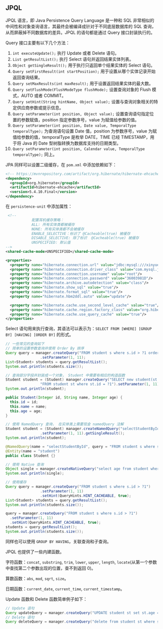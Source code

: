 ## JPQL 

JPQL  语言，即 Java Persistence Query Language 是一种和 SQL 非常相似的中间性和对象查询语言，其最终会被编译成针对于不同底层数据库的 SQL 查询，从而屏蔽掉不同数据库的差异。JPQL 的语句都是通过 Query 接口封装执行的。

Query 接口主要有以下几个方法：

1. `int executeUpdate();`  执行 Update 或者 Delete 语句。
2. `List getResultList();` 执行 Select 语句并返回结果实体列表。
3. `Object getSingleResult();` 用于执行只返回单个结果实体的 Select 语句。
4. `Query setFirstResult(int startPosition);` 用于设置从哪个实体记录开始返回查询结果。
5. `Query setMaxResults(int maxResult);` 用于设置返回结果实体的最大数。
6. `Query setFlushMode(FlushModeType flushMode);` 设置查询对象的 Flush 模式，AUTO 或者 COMMIT。
7. `Query setHint(String hintName, Object value);` 设置与查询对象相关的特定供应商参数或提示信息。
8. `Query setParameter(int position, Object value);` 设置查询语句指定位置的参数赋值，position 指定参数序号，value 为赋值给参数的值。
9. `Query setParameter(int position, Date value, TemporalType temporalType);` 为查询语句设置 Date 值，position 为参数序号，value 为赋值给参数的值，temporalType 是枚举 DATE，TIME 已经 TIMESTAMP，用于将 Java 的 Date 型树脂转换为数据库支持的日期类型。
10. `Query setParameter(int position, Calendar value, TemporalType temporalType);` 同上。



JPA 同样可以设置二级缓存，在 `pom.xml` 中添加依赖如下：

```xml
<!-- https://mvnrepository.com/artifact/org.hibernate/hibernate-ehcache -->
<dependency>
  <groupId>org.hibernate</groupId>
  <artifactId>hibernate-ehcache</artifactId>
  <version>5.4.10.Final</version>
</dependency>
```

在 `persistence-unit` 中添加属性：

```xml
 <!--
            配置耳机缓存策略：
            ALL: 所有实体类都被缓存
            NONE: 所有实体类都不会被缓存
            ENABLE_SELECTIVE：标识了 @Cacheable(true) 被缓存
            DISABLE_SELECTIVE: 除了标识  @Cacheable(true) 被缓存
            UNSPECIFIED: 默认值
-->
<shared-cache-mode>UNSPECIFIED</shared-cache-mode>

<properties>
  <property name="hibernate.connection.url" value="jdbc:mysql:///xinyue"/>
  <property name="hibernate.connection.driver_class" value="com.mysql.jdbc.Driver"/>
  <property name="hibernate.connection.username" value="root"/>
  <property name="hibernate.connection.password" value="36003981D"/>
  <property name="hibernate.archive.autodetection" value="class"/>
  <property name="hibernate.show_sql" value="true"/>
  <property name="hibernate.format_sql" value="true"/>
  <property name="hibernate.hbm2ddl.auto" value="update"/>

  <property name="hibernate.cache.use_second_level_cache" value="true"/>
  <property name="hibernate.cache.region.factory_class" value="org.hibernate.cache.ehcache.internal.EhcacheRegionFactory"/>
  <property name="hibernate.cache.use_query_cache" value="true"/>
</properties>
```

Select 语句用来执行查询，其语法可以表示为：`SELECT FROM [WHERE] [GROUP BY] [HAVING] [ORDER BY]` 的形式。

```java
// 一些常见的查询如下
// 简单的设置参数查询并使用 Order By 排序
Query query = manager.createQuery("FROM student s where s.id > ?1 order by s.id")
                .setParameter(1, 11);
List<Student> students = query.getResultList();
System.out.println(students.size());

// 查询部分字段并封装成一个对象， Student 中需要有相应的构造函数
Student student = (Student) manager.createQuery("SELECT new student(st.id, st.name, st.age) " +
                "FROM student st where st.id = ?1").setParameter(1, 11).getSingleResult();
System.out.println(student);

public Student(Integer id, String name, Integer age) {
  this.id = id;
  this.name = name;
  this.age = age;
}

// 使用 NamedQuery 查询， 在实体类上需要现金 namedQuery 注解
Student student = (Student) manager.createNamedQuery("selectStudentById")
                .setParameter(1, 11).getSingleResult();
System.out.println(student);

@NamedQuery(name = "selectStudentById", query = "FROM student s where s.id = ?1")
@Entity(name = "student")
public class Student {}

// 使用 Native 查询
Object single = manager.createNativeQuery("select age from student where id = ?1").setParameter(1, 11).getSingleResult();
System.out.println(single);

// 使用缓存
Query query = manager.createQuery("FROM student s where s.id > ?1")
                .setParameter(1, 11)
                .setHint(QueryHints.HINT_CACHEABLE, true);
List<Student> students = query.getResultList();
System.out.println(students.size());

query = manager.createQuery("FROM student s where s.id > ?1")
  .setParameter(1, 11)
  .setHint(QueryHints.HINT_CACHEABLE, true);
students = query.getResultList();
System.out.println(students.size());

```

同样也可以使用 `GROUP BY HAVING`，关联查询和子查询。

JPQL 也提供了一些内建函数。

字符函数：`concat`, `substring`, `trim`, `lower`, `upper`, `length`, `locate`(从第一个参数中查找第二个参数出现的位置，查不到返回 0)。

算数函数：`abs`, `mod`, `sqrt`, `size`。

日期函数：`current_date`, `current_time`, `current_timestamp`。



Update 函数和 Delete 函数简单例子如下：

```java
// Update 语句
Query updateQuery = manager.createQuery("UPDATE student st set st.age = ?1 where st.id > ?2");
// Delete 语句
Query deleteQuery = manager.createQuery("delete from student st where st.id < ?1");
```

